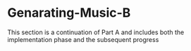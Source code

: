 # Genarating-Music-B
This section is a continuation of Part A and includes both the implementation phase and the subsequent progress
